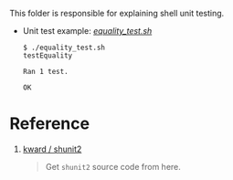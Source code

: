 This folder is responsible for explaining shell unit testing.

- Unit test example: *[equality_test.sh](./equality_test.sh)*

    ```
    $ ./equality_test.sh
    testEquality

    Ran 1 test.

    OK
    ```
    

# Reference

1. [ kward / shunit2 ](https://github.com/kward/shunit2#introduction)

    > Get `shunit2` source code from here.
